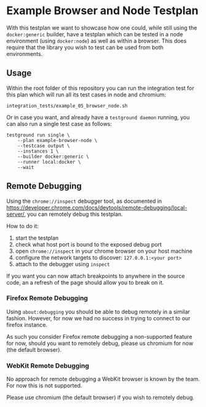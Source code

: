 # Example Browser and Node Testplan

With this testplan we want to showcase how one could,
while still using the `docker:generic` builder, have a testplan
which can be tested in a node environment (using `docker:node`)
as well as within a browser. This does require that the library
you wish to test can be used from both environments.

## Usage

Within the root folder of this repository you can run the
integration test for this plan which will run all its test cases
in node and chromium:

```
integration_tests/example_05_browser_node.sh
```

Or in case you want, and already have a `testground daemon` running,
you can also run a single test case as follows:

```
testground run single \
    --plan example-browser-node \
    --testcase output \
    --instances 1 \
    --builder docker:generic \
    --runner local:docker \
    --wait
```

## Remote Debugging

Using the `chrome://inspect` debugger tool,
as documented in <https://developer.chrome.com/docs/devtools/remote-debugging/local-server/>,
you can remotely debug this testplan.

How to do it:

1. start the testplan
2. check what host port is bound to the exposed debug port
3. open `chrome://inspect` in your chrome browser on your host machine
4. configure the network targets to discover: `127.0.0.1:<your port>`
5. attach to the debugger using `inspect`

If you want you can now attach breakpoints to anywhere in the source code,
an a refresh of the page should allow you to break on it.

### Firefox Remote Debugging

Using `about:debugging` you should be able to debug remotely
in a similar fashion. However, for now we had no success
in trying to connect to our firefox instance.

As such you consider Firefox remote debugging a non-supported feature for now,
should you want to remotely debug, please us chromium for now (the default browser).

### WebKit Remote Debugging

No approach for remote debugging a WebKit browser is known by the team.
For now this is not supported.

Please use chromium (the default browser) if you wish to remotely debug.
